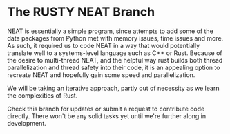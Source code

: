 # The RUSTY NEAT Branch
NEAT is essentially a simple program, since attempts to add some of the data packages from Python met with memory issues, time issues and more. As such, it required us to code NEAT in a way that would potentially translate well to a systems-level language such as C++ or Rust. Because of the desire to multi-thread NEAT, and the helpful way rust builds both thread parallelization and thread safety into their code, it is an appealing option to recreate NEAT and hopefully gain some speed and parallelization.

We will be taking an iterative approach, partly out of necessity as we learn the complexities of Rust. 

Check this branch for updates or submit a request to contribute code directly. There won't be any solid tasks yet until we're further along in development. 
